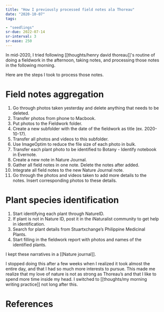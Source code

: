 ```yaml
---
title: "How I previously processed field notes ala Thoreau"
date: "2020-10-07"
tags:

- "seedlings"
sr-due: 2022-07-14
sr-interval: 3
sr-ease: 250
---
```


In mid-2020, I tried following [[thoughts/henry david thoreau]]'s routine of doing a fieldwork in the afternoon, taking notes, and processing those notes in the following morning.

Here are the steps I took to process those notes.

# Field notes aggregation

1. Go through photos taken yesterday and delete anything that needs to be deleted.
2. Transfer photos from phone to Macbook.
3. Put photos to the Fieldwork folder.
4. Create a new subfolder with the date of the fieldwork as title (ex. 2020-10-17).
5. Transfer all photos and videos to this subfolder.
6. Use ImageOptim to reduce the file size of each photo in bulk.
7. Transfer each plant photo to be identified to Botany - Identify notebook in Evernote.
8. Create a new note in Nature Journal.
9. Gather all field notes in one note. Delete the notes after added.
10. Integrate all field notes to the new Nature Journal note.
11. Go through the photos and videos taken to add more details to the notes. Insert corresponding photos to these details.

# Plant species identification

1. Start identifying each plant through NatureID.
2. If plant is not in Nature ID, post it in the iNaturalist community to get help in identification.
3. Search for plant details from Stuartxchange’s Philippine Medicinal Plants.
4. Start filling in the fieldwork report with photos and names of the identified plants.

I kept these narratives in a [[Nature journal]].

I stopped doing this after a few weeks when I realized it took almost the entire day, and that I had so much more interests to pursue. This made me realize that my love of nature is not as strong as Thoreau’s and that I like to spend more time inside my head. I switched to [[thoughts/my morning writing practice]] not long after this.

# References


